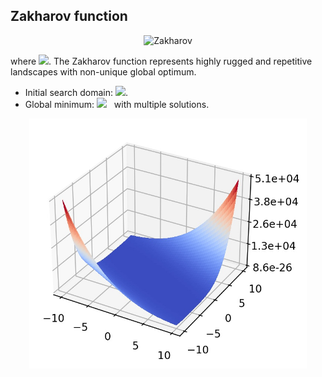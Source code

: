## Zakharov function

<div align="center"> <img src="https://latex.codecogs.com/svg.latex?&space;f(\mathbf{x})=\sum_{i=1}^d\sum_{k=0}^{kmax}a^k\cos(2\pi{b^k}(x_i+0.5))-d\sum_{k=0}^{kmax}a^k\cos(\pi{b^k})," title="Zakharov" /> </div>

where <img src="https://latex.codecogs.com/svg.latex?&space;a=0.5,b=3,kmax=20" title=" "/>. The Zakharov function represents highly rugged and repetitive landscapes with non-unique global optimum. 
- Initial search domain: <img src="https://latex.codecogs.com/svg.latex?&space;\mathbf{x}\in[-0.5,0.5]^d" title=" "/>.
- Global minimum: <img src="https://latex.codecogs.com/svg.latex?&space;f(\mathbf{x}_{opt})=0" title=" "/> &nbsp; with multiple solutions.

<div align="center"> 
  <img src="image/Zakharov.jpg" alt="Zakharov" height="400"/> 
  <! <img src="image/zakharov_error_plot.jpg" alt="error" height="380"/> 
</div>




